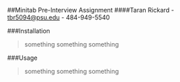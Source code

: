 ##Minitab Pre-Interview Assignment
####Taran Rickard - tbr5094@psu.edu - 484-949-5540

###Installation
> something something something

###Usage
>something something something